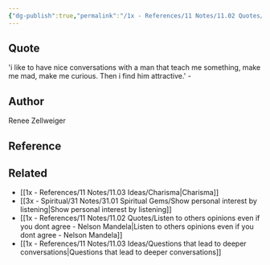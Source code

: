 ```yaml
---
{"dg-publish":true,"permalink":"/1x - References/11 Notes/11.02 Quotes/I like to have nice conversations with a man that teach me something, make me mad, make me curious - Renee Zellweiger/","title":"structure note","noteIcon":""}
---
```



## Quote
'i like to have nice conversations with a man that teach me something, make me mad, make me curious. Then i find him attractive.' -

## Author
Renee Zellweiger

## Reference


## Related
- [[1x - References/11 Notes/11.03 Ideas/Charisma\|Charisma]]
- [[3x - Spiritual/31 Notes/31.01 Spiritual Gems/Show personal interest by listening\|Show personal interest by listening]]
- [[1x - References/11 Notes/11.02 Quotes/Listen to others opinions even if you dont agree - Nelson Mandela\|Listen to others opinions even if you dont agree - Nelson Mandela]]
- [[1x - References/11 Notes/11.03 Ideas/Questions that lead to deeper conversations\|Questions that lead to deeper conversations]]